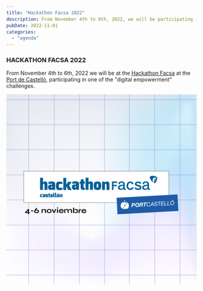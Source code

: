 ```yaml
---
title: "Hackathon Facsa 2022"
description: From November 4th to 6th, 2022, we will be participating in the Facsa Hackathon at the Port of Castelló, one of the "digital empowerment" challenges..
pubDate: 2022-11-01
categories: 
  - "agenda"
---
```


### HACKATHON FACSA 2022

From November 4th to 6th, 2022 we will be at the [Hackathon Facsa](https://hackathoncastellon.es/) at the [Port de Castelló](https://www.google.com/maps/place/Varadero+Rice+Club/@39.9734062,0.018731,221m/data=!3m1!1e3!4m6!3m5!1s0x129fffe9d53eee27:0x65073853ca113fd2!8m2!3d39.9741782!4d0.0167705!16s%2Fg%2F11nmjmt4xx?), participating in one of the "digital empowerment" challenges.

 ![](images/hck22.POST_GENERICO_FECHAS_NUEVAS-07.png)
